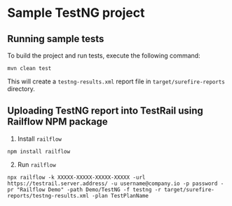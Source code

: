 # Sample TestNG project

## Running sample tests

To build the project and run tests, execute the following command:

```shell
mvn clean test
```

This will create a `testng-results.xml` report file in `target/surefire-reports` directory.

## Uploading TestNG report into TestRail using Railflow NPM package

1. Install `railflow`

```shell
npm install railflow
```

2. Run `railflow`

```shell
npx railflow -k XXXXX-XXXXX-XXXXX-XXXXX -url https://testrail.server.address/ -u username@company.io -p password -pr "Railflow Demo" -path Demo/TestNG -f testng -r target/surefire-reports/testng-results.xml -plan TestPlanName
```
